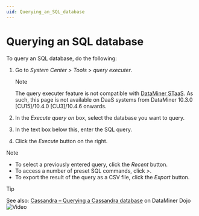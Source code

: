 ```yaml
---
uid: Querying_an_SQL_database
---
```


# Querying an SQL database

To query an SQL database, do the following:

1. Go to *System Center \>* *Tools* \> *query executer*.

   > [!NOTE]
   > The query executer feature is not compatible with [DataMiner STaaS](xref:STaaS). As such, this page is not available on DaaS systems from DataMiner 10.3.0 [CU15]/10.4.0 [CU3]/10.4.6 onwards<!--RN 39173-->.

1. In the *Execute query on* box, select the database you want to query.

1. In the text box below this, enter the SQL query.

1. Click the *Execute* button on the right.

> [!NOTE]
>
> - To select a previously entered query, click the *Recent* button.
> - To access a number of preset SQL commands, click *\>*.
> - To export the result of the query as a CSV file, click the *Export* button.

> [!TIP]
> See also: [Cassandra – Querying a Cassandra database](https://community.dataminer.services/video/cassandra-querying-a-cassandra-database/) on DataMiner Dojo ![Video](~/user-guide/images/video_Duo.png)
